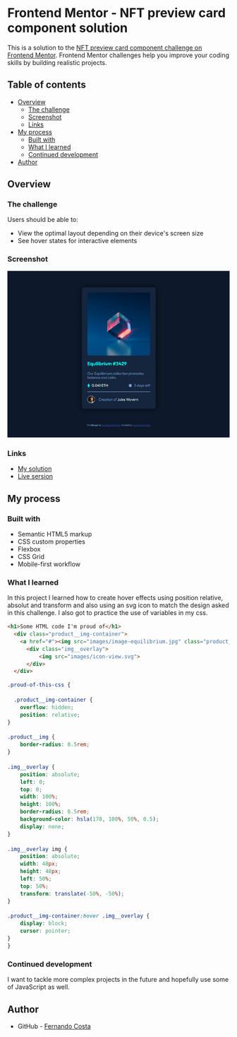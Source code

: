 # Frontend Mentor - NFT preview card component solution

This is a solution to the [NFT preview card component challenge on Frontend Mentor](https://www.frontendmentor.io/challenges/nft-preview-card-component-SbdUL_w0U). Frontend Mentor challenges help you improve your coding skills by building realistic projects. 

## Table of contents

- [Overview](#overview)
  - [The challenge](#the-challenge)
  - [Screenshot](#screenshot)
  - [Links](#links)
- [My process](#my-process)
  - [Built with](#built-with)
  - [What I learned](#what-i-learned)
  - [Continued development](#continued-development)
- [Author](#author)

## Overview

### The challenge

Users should be able to:

- View the optimal layout depending on their device's screen size
- See hover states for interactive elements

### Screenshot

![Screenshot](screenshot.png)


### Links

- [My solution](https://github.com/ffernandocosta/nft-preview-card-component-main)
- [Live sersion](https://ffernandocosta.github.io/nft-preview-card-component-main/)

## My process

### Built with

- Semantic HTML5 markup
- CSS custom properties
- Flexbox
- CSS Grid
- Mobile-first workflow


### What I learned

In this project I learned how to create hover effects using position relative, absolut and transform and also using an svg icon to match the design asked in this challenge. I also got to practice the use of variables in my css.

```html
<h1>Some HTML code I'm proud of</h1>
  <div class="product__img-container">
    <a href="#"><img src="images/image-equilibrium.jpg" class="product__img"></a>
      <div class="img__overlay">
          <img src="images/icon-view.svg">
      </div>
  </div>
```
```css
.proud-of-this-css {
  
  .product__img-container {
    overflow: hidden;
    position: relative;
}

.product__img {
    border-radius: 0.5rem;
}

.img__overlay {
    position: absolute;
    left: 0;
    top: 0;
    width: 100%;
    height: 100%;
    border-radius: 0.5rem;
    background-color: hsla(178, 100%, 50%, 0.5);
    display: none;
}

.img__overlay img {
    position: absolute;
    width: 48px;
    height: 48px;
    left: 50%;
    top: 50%;
    transform: translate(-50%, -50%);
}

.product__img-container:hover .img__overlay {
    display: block;
    cursor: pointer;
}
}
```

### Continued development

I want to tackle more complex projects in the future and hopefully use some of JavaScript as well.


## Author

- GitHub - [Fernando Costa](https://github.com/ffernandocosta)